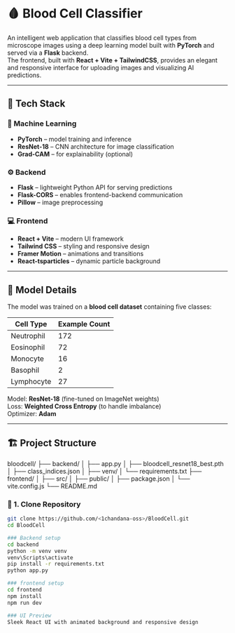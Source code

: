 # 🩸 Blood Cell Classifier

An intelligent web application that classifies blood cell types from microscope images using a deep learning model built with **PyTorch** and served via a **Flask** backend.  
The frontend, built with **React + Vite + TailwindCSS**, provides an elegant and responsive interface for uploading images and visualizing AI predictions.

---

## 🚀 Tech Stack

### 🧠 Machine Learning
- **PyTorch** – model training and inference  
- **ResNet-18** – CNN architecture for image classification  
- **Grad-CAM** – for explainability (optional)

### ⚙️ Backend
- **Flask** – lightweight Python API for serving predictions  
- **Flask-CORS** – enables frontend-backend communication  
- **Pillow** – image preprocessing

### 💻 Frontend
- **React + Vite** – modern UI framework  
- **Tailwind CSS** – styling and responsive design  
- **Framer Motion** – animations and transitions  
- **React-tsparticles** – dynamic particle background

---

## 🧬 Model Details

The model was trained on a **blood cell dataset** containing five classes:

| Cell Type | Example Count |
|------------|----------------|
| Neutrophil | 172 |
| Eosinophil | 72 |
| Monocyte   | 16 |
| Basophil   | 2 |
| Lymphocyte | 27 |

Model: **ResNet-18** (fine-tuned on ImageNet weights)  
Loss: **Weighted Cross Entropy** (to handle imbalance)  
Optimizer: **Adam**  

---
## 🏗️ Project Structure 

bloodcell/
├── backend/
│ ├── app.py
│ ├── bloodcell_resnet18_best.pth
│ ├── class_indices.json
│ ├── venv/
│ └── requirements.txt
├── frontend/
│ ├── src/
│ ├── public/
│ ├── package.json
│ └── vite.config.js
└── README.md

### 🧠 1. Clone Repository
```bash
git clone https://github.com/<1chandana-oss>/BloodCell.git
cd BloodCell

### Backend setup
cd backend
python -m venv venv
venv\Scripts\activate  
pip install -r requirements.txt
python app.py

### frontend setup
cd frontend
npm install
npm run dev

### UI Preview
Sleek React UI with animated background and responsive design

